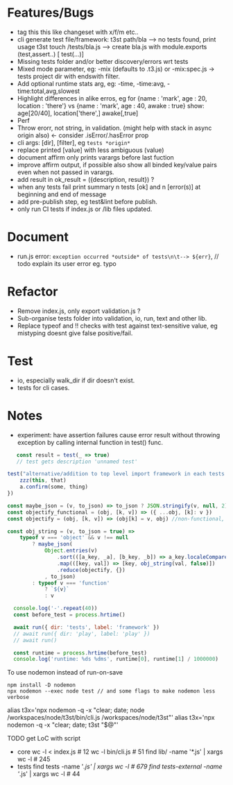 # Features/Bugs

- tag this this like changeset with x/f/m etc..
- cli generate test file/framework:
    t3st path/bla --> no tests found, print usage
    t3st touch /tests/bla.js --> create bla.js with module.exports (test,assert..) [ test(...)]
- Missing tests folder and/or better discovery/errors wrt tests
- Mixed mode parameter, eg: -mix (defaults to .t3.js) or -mix:spec.js -> tests project dir with endswith filter.
- Add optional runtime stats arg, eg: -time, -time:avg, -time:total,avg,slowest
- Highlight differences in alike erros, eg for 
    {name : 'mark', age : 20, location : 'there'} 
    vs
    {name : 'mark', age : 40, awake : true}
  show: age[20/40], location['there',] awake[,true]
- Perf
- Throw erorr, not string, in validation. (might help with stack in async origin also) <- consider .isError/.hasError prop
- cli args: [dir], [filter], eg `tests *origin*`
- replace printed \[value\] with less ambiguous (value)
- document affirm only prints varargs before last fuction
- improve affirm output, if possible also show all binded key/value pairs even when not passed in varargs.
- add result in ok_result = ({description, result}) ?
- when any tests fail print summary n tests [ok] and n [error(s)] at beginning and end of message
- add pre-publish step, eg test&lint before publish.
- only run CI tests if index.js or /lib files updated.

# Document
- run.js error: `exception occurred *outside* of tests\n\t--> ${err}`, // todo explain its user error eg. typo

# Refactor

- Remove index.js, only export validation.js ?
- Sub-organise tests folder into validation, io, run, text and other lib.
- Replace typeof and !! checks with test against text-sensitive value, eg mistyping doesnt give false positive/fail.

# Test

- io, especially walk_dir if dir doesn't exist.
- tests for cli cases.

# Notes

- experiment: have assertion failures cause error result without throwing exception by calling internal function in test() func.

 ```js
    const result = test(_ => true)
    // test gets description 'unnamed test'
 ```

```js
test("alternative/addition to top level import framework in each tests file, use test function input as reference(s)", (a, [,,zzz]) => {
    zzz(this, that)
    a.confirm(some, thing)
})
```

```js
const maybe_json = (v, to_json) => to_json ? JSON.stringify(v, null, 2) : v
const objectify_functional = (obj, [k, v]) => ({ ...obj, [k]: v })
const objectify = (obj, [k, v]) => (obj[k] = v, obj) //non-functional, more performant.

const obj_string = (v, to_json = true) =>
    typeof v === 'object' && v !== null
        ? maybe_json(
            Object.entries(v)
                .sort(([a_key, _a], [b_key, _b]) => a_key.localeCompare(b_key))
                .map(([key, val]) => [key, obj_string(val, false)])
                .reduce(objectify, {})
            , to_json)
        : typeof v === 'function'
            ? `${v}`
            : v
```

```js
  console.log('-'.repeat(40))
  const before_test = process.hrtime()

  await run({ dir: 'tests', label: 'framework' })
  // await run({ dir: 'play', label: 'play' })
  // await run()

  const runtime = process.hrtime(before_test)
  console.log('runtime: %ds %dms', runtime[0], runtime[1] / 1000000)
  ```

To use nodemon instead of run-on-save
```
npm install -D nodemon
npx nodemon --exec node test // and some flags to make nodemon less verbose
```

alias t3x='npx nodemon -q -x "clear; date; node /workspaces/node/t3st/bin/cli.js /workspaces/node/t3st"'
alias t3x='npx nodemon -q -x "clear; date; t3st "$@"'

TODO get LoC with script
 * core
wc -l < index.js # 12
wc -l bin/cli.js # 51
find lib/ -name '*.js' | xargs wc -l # 245
* tests
find tests -name '*.js' | xargs wc -l # 679
find tests-external -name '*.js' | xargs wc -l # 44
  